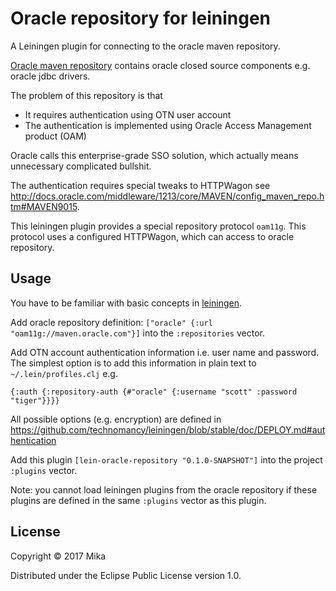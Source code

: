 # Oracle repository for leiningen

A Leiningen plugin for connecting to the oracle maven repository.

[Oracle maven repository] contains oracle closed source components e.g. oracle jdbc drivers.

The problem of this repository is that
 - It requires authentication using OTN user account
 - The authentication is implemented using Oracle Access Management product (OAM)
 
Oracle calls this enterprise-grade SSO solution, which actually means unnecessary complicated bullshit.

The authentication requires special tweaks to HTTPWagon see <http://docs.oracle.com/middleware/1213/core/MAVEN/config_maven_repo.htm#MAVEN9015>.

This leiningen plugin provides a special repository protocol `oam11g`. 
This protocol uses a configured HTTPWagon, which can access to oracle repository.

## Usage

You have to be familiar with basic concepts in [leiningen].

Add oracle repository definition: `["oracle" {:url "oam11g://maven.oracle.com"}]` 
into the `:repositories` vector. 

Add OTN account authentication information i.e. user name and password. 
The simplest option is to add this information in plain text to `~/.lein/profiles.clj` e.g.

`{:auth {:repository-auth {#"oracle" {:username "scott"
                                      :password "tiger"}}}}`

All possible options (e.g. encryption) are defined in <https://github.com/technomancy/leiningen/blob/stable/doc/DEPLOY.md#authentication>

Add this plugin `[lein-oracle-repository "0.1.0-SNAPSHOT"]` into the project `:plugins` vector.

Note: you cannot load leiningen plugins from the oracle repository 
if these plugins are defined in the same `:plugins` vector as this plugin.

## License

Copyright © 2017 Mika

Distributed under the Eclipse Public License version 1.0.

[Oracle maven repository]: https://maven.oracle.com/
[leiningen]: https://leiningen.org/
